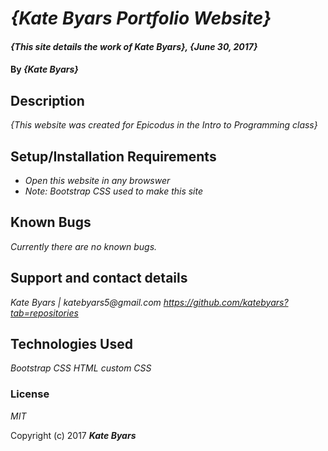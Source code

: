 # _{Kate Byars Portfolio Website}_

#### _{This site details the work of Kate Byars}, {June 30, 2017}_

#### By _**{Kate Byars}**_

## Description

_{This website was created for Epicodus in the Intro to Programming class}_

## Setup/Installation Requirements

* _Open this website in any browswer_
* _Note: Bootstrap CSS used to make this site_

## Known Bugs

_Currently there are no known bugs._

## Support and contact details

_Kate Byars | katebyars5@gmail.com_
_https://github.com/katebyars?tab=repositories_

## Technologies Used

_Bootstrap CSS_
_HTML_
_custom CSS_

### License

*MIT*

Copyright (c) 2017 **_Kate Byars_**
